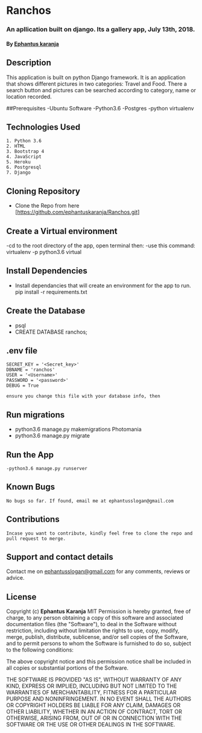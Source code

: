 # Ranchos
### An apllication built on django. Its a gallery app, July 13th, 2018.
#### By **[Ephantus karanja](https://github.com/ephantuskaranja)**
## Description
This application is built on python Django framework. It is an application that shows different pictures in two categories: Travel and Food. There a search button and pictures can be searched according to category, name or location recorded.

##Prerequisites
  -Ubuntu Software
  -Python3.6
  -Postgres
  -python virtualenv

## Technologies Used
    1. Python 3.6
    2. HTML
    3. Bootstrap 4
    4. JavaScript
    5. Heroku
    6. Postgresql
    7. Django

## Cloning Repository
  - Clone the Repo from here [https://github.com/ephantuskaranja/Ranchos.git]

## Create a Virtual environment
  -cd to the root directory of the app, open terminal then:
  -use this command: virtualenv -p python3.6 virtual

## Install Dependencies
  * Install dependancies that will create an environment for the app to run. pip install -r requirements.txt

## Create the Database
  * psql
  * CREATE DATABASE ranchos;

## .env file
    SECRET_KEY = '<Secret_key>'
    DBNAME = 'ranchos'
    USER = '<Username>'
    PASSWORD = '<password>'
    DEBUG = True

    ensure you change this file with your database info, then

## Run migrations
  * python3.6 manage.py makemigrations Photomania
  * python3.6 manage.py migrate

## Run the App
    -python3.6 manage.py runserver

## Known Bugs
    No bugs so far. If found, email me at ephantusslogan@gmail.com

## Contributions
    Incase you want to contribute, kindly feel free to clone the repo and pull request to merge.


## Support and contact details
Contact me on ephantusslogan@gmail.com for any comments, reviews or advice.

## License
Copyright (c) **Ephantus Karanja**
    MIT
Permission is hereby granted, free of charge, to any person obtaining a copy
of this software and associated documentation files (the "Software"), to deal
in the Software without restriction, including without limitation the rights
to use, copy, modify, merge, publish, distribute, sublicense, and/or sell
copies of the Software, and to permit persons to whom the Software is
furnished to do so, subject to the following conditions:

The above copyright notice and this permission notice shall be included in all
copies or substantial portions of the Software.

THE SOFTWARE IS PROVIDED "AS IS", WITHOUT WARRANTY OF ANY KIND, EXPRESS OR
IMPLIED, INCLUDING BUT NOT LIMITED TO THE WARRANTIES OF MERCHANTABILITY,
FITNESS FOR A PARTICULAR PURPOSE AND NONINFRINGEMENT. IN NO EVENT SHALL THE
AUTHORS OR COPYRIGHT HOLDERS BE LIABLE FOR ANY CLAIM, DAMAGES OR OTHER
LIABILITY, WHETHER IN AN ACTION OF CONTRACT, TORT OR OTHERWISE, ARISING FROM,
OUT OF OR IN CONNECTION WITH THE SOFTWARE OR THE USE OR OTHER DEALINGS IN THE
SOFTWARE.
